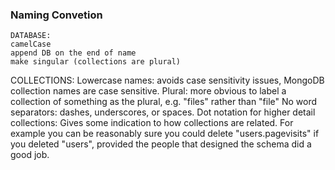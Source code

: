 ### Naming Convetion

```
DATABASE:
camelCase
append DB on the end of name
make singular (collections are plural)
```

COLLECTIONS:
Lowercase names: avoids case sensitivity issues, MongoDB collection names are case sensitive.
Plural: more obvious to label a collection of something as the plural, e.g. "files" rather than "file"
No word separators: dashes, underscores, or spaces.
Dot notation for higher detail collections: Gives some indication to how collections are related. For example you can be reasonably sure you could delete "users.pagevisits" if you deleted "users", provided the people that designed the schema did a good job.
